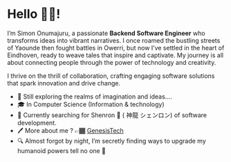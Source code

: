 # Hello 👋🏾!

I’m Simon Onumajuru, a passionate **Backend Software Engineer** who transforms ideas into vibrant narratives. I once roamed the bustling streets of Yaounde then fought battles in Owerri, but now I’ve settled in the heart of Eindhoven, ready to weave tales that inspire and captivate. My journey is all about connecting people through the power of technology and creativity.

I thrive on the thrill of collaboration, crafting engaging software solutions that spark innovation and drive change.

- 🌟 Still exploring the realms of imagination and ideas....
- 🎓 In Computer Science (Information & technology)
- 🌱 Currently searching for Shenron 🐉 ( 神龍 シェンロン) of software development.
- 🖊️ More about me ? 👉🏾  [GenesisTech](http://genesistech.nl)
- 🔍 Almost forgot by night, I’m secretly finding ways to upgrade my humanoid powers tell no one 🙊

